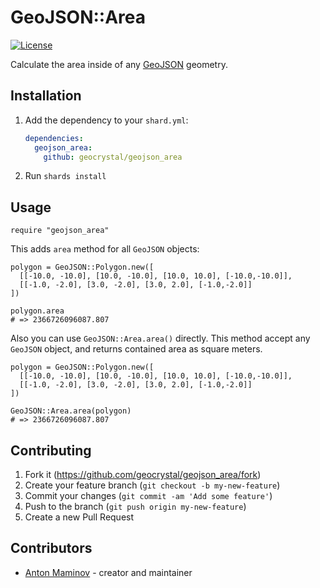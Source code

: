 # GeoJSON::Area

[![License](https://img.shields.io/github/license/geocrystal/geojson_area.svg)](https://github.com/geocrystal/geojson_area/blob/master/LICENSE)

Calculate the area inside of any [GeoJSON](https://github.com/geocrystal/geojson) geometry.

## Installation

1. Add the dependency to your `shard.yml`:

   ```yaml
   dependencies:
     geojson_area:
       github: geocrystal/geojson_area
   ```

2. Run `shards install`

## Usage

```crystal
require "geojson_area"
```

This adds `area` method for all `GeoJSON` objects:

```crystal
polygon = GeoJSON::Polygon.new([
  [[-10.0, -10.0], [10.0, -10.0], [10.0, 10.0], [-10.0,-10.0]],
  [[-1.0, -2.0], [3.0, -2.0], [3.0, 2.0], [-1.0,-2.0]]
])

polygon.area
# => 2366726096087.807
```

Also you can use `GeoJSON::Area.area()` directly.
This method accept any `GeoJSON` object, and returns contained area as square meters.

```crystal
polygon = GeoJSON::Polygon.new([
  [[-10.0, -10.0], [10.0, -10.0], [10.0, 10.0], [-10.0,-10.0]],
  [[-1.0, -2.0], [3.0, -2.0], [3.0, 2.0], [-1.0,-2.0]]
])

GeoJSON::Area.area(polygon)
# => 2366726096087.807
```

## Contributing

1. Fork it (<https://github.com/geocrystal/geojson_area/fork>)
2. Create your feature branch (`git checkout -b my-new-feature`)
3. Commit your changes (`git commit -am 'Add some feature'`)
4. Push to the branch (`git push origin my-new-feature`)
5. Create a new Pull Request

## Contributors

- [Anton Maminov](https://github.com/mamantoha) - creator and maintainer
